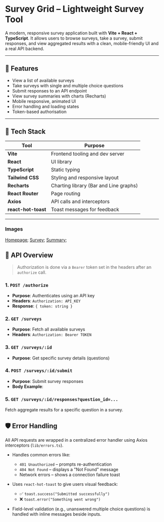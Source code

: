 # Survey Grid – Lightweight Survey Tool

A modern, responsive survey application built with **Vite + React + TypeScript**. It allows users to browse surveys, take a survey, submit responses, and view aggregated results with a clean, mobile-friendly UI and a real API backend.

---

## 🚀 Features

- View a list of available surveys
- Take surveys with single and multiple choice questions
- Submit responses to an API endpoint
- View survey summaries with charts (Recharts)
- Mobile responsive, animated UI
- Error handling and loading states
- Token-based authorisation

---

## 🧩 Tech Stack

| Tool             | Purpose                                 |
|------------------|------------------------------------------|
| **Vite**         | Frontend tooling and dev server          |
| **React**        | UI library                               |
| **TypeScript**   | Static typing                            |
| **Tailwind CSS** | Styling and responsive layout            |
| **Recharts**     | Charting library (Bar and Line graphs)   |
| **React Router** | Page routing                             |
| **Axios**        | API calls and interceptors               |
| **react-hot-toast** | Toast messages for feedback         |

---

### Images
[Homepage](./src/assets/homepage.png);
[Survey](./src/assets/survey.png);
[Summary](./src/assets/summary.png);

## 🔌 API Overview

> Authorization is done via a `Bearer` token set in the headers after an `authorize` call.

### 1. `POST /authorize`
- **Purpose**: Authenticates using an API key
- **Headers**: `Authorization: API_KEY`
- **Response**: `{ token: string }`

### 2. `GET /surveys`
- **Purpose**: Fetch all available surveys
- **Headers**: `Authorization: Bearer TOKEN`

### 3. `GET /surveys/:id`
- **Purpose**: Get specific survey details (questions)

### 4. `POST /surveys/:id/submit`
- **Purpose**: Submit survey responses
- **Body Example**:

### 5. `GET /surveys/:id/responses?question_id=...`

Fetch aggregate results for a specific question in a survey.


## 🛡 Error Handling

All API requests are wrapped in a centralized error handler using Axios interceptors (`lib/errors.ts`).

- Handles common errors like:
  - `401 Unauthorized` – prompts re-authentication
  - `404 Not Found` – displays a "Not Found" message
  - Network errors – shows a connection failure toast

- Uses `react-hot-toast` to give users visual feedback:
  - ✅ `toast.success("Submitted successfully")`
  - ❌ `toast.error("Something went wrong")`

- Field-level validation (e.g., unanswered multiple choice questions) is handled with inline messages beside inputs.

